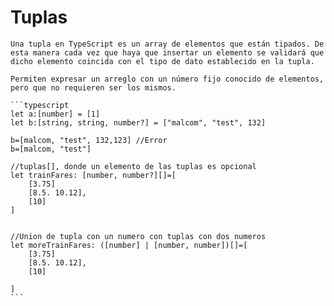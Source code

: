 <i class="time"></i>
<div class="head"><h1>Tuplas</h1></div>

````ad-abstract
Una tupla en TypeScript es un array de elementos que están tipados. De esta manera cada vez que haya que insertar un elemento se validará que dicho elemento coincida con el tipo de dato establecido en la tupla.

Permiten expresar un arreglo con un número fijo conocido de elementos, pero que no requieren ser los mismos.

```typescript
let a:[number] = [1]
let b:[string, string, number?] = ["malcom", "test", 132]

b=[malcom, "test", 132,123] //Error
b=[malcom, "test"]

//tuplas[], donde un elemento de las tuplas es opcional
let trainFares: [number, number?][]=[
	[3.75]
	[8.5. 10.12],
	[10]
]

  
//Union de tupla con un numero con tuplas con dos numeros
let moreTrainFares: ([number] | [number, number])[]=[
	[3.75]
	[8.5. 10.12],
	[10]

]
```

````
